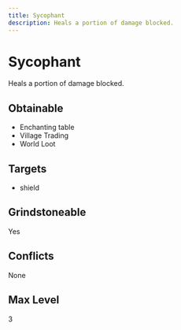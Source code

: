 ```yaml
---
title: Sycophant
description: Heals a portion of damage blocked.
---
```

# Sycophant
Heals a portion of damage blocked.
## Obtainable
- Enchanting table
- Village Trading
- World Loot
## Targets
- shield
## Grindstoneable
Yes
## Conflicts
None
## Max Level
3
